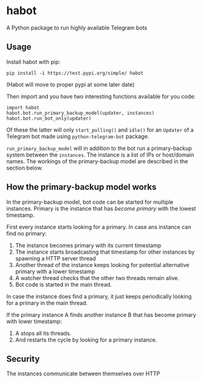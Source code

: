 # habot
A Python package to run highly available Telegram bots

## Usage

Install habot with pip:

```
pip install -i https://test.pypi.org/simple/ habot
```

(Habot will move to proper pypi at some later date)

Then import and you have two interesting functions available for you code:

```
import habot
habot.bot.run_primary_backup_model(updater, instances)
habot.bot.run_bot_only(updater)
```

Of these the latter will only `start_polling()` and `idle()` for an `Updater` of a Telegram bot made using `python-telegram-bot` package.

`run_primary_backup_model` will in addition to the bot run a primary-backup system between the `instances`. The instance is a list of IPs or host/domain names. The workings of the primary-backup model are described in the section below.

## How the primary-backup model works

In the primary-backup model, bot code can be started for multiple instances. Primary is the instance that has _become primary_ with the lowest timestamp.

First every instance starts looking for a primary. In case ans instance can find no primary:
1. The instance becomes primary with its current timestamp
2. The instance starts broadcasting that timestamp for other instances by spawning a HTTP server thread
3. Another thread of the instance keeps looking for potential alternative primary with a lower timestamp
4. A watcher thread checks that the other two threads remain alive.
5. Bot code is started in the main thread.

In case the instance does find a primary, it just keeps periodically looking for a primary in the main thread.

If the primary instance A finds another instance B that has become primary with lower timestamp:
1. A stops all its threads.
2. And restarts the cycle by looking for a primary instance.


## Security

The instances communicate between themselves over HTTP
